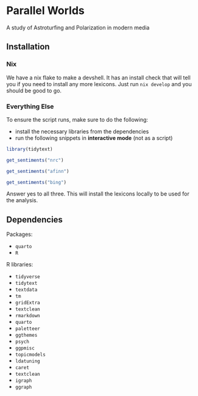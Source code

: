 # Parallel Worlds

A study of Astroturfing and Polarization in modern media

## Installation

### Nix

We have a nix flake to make a devshell. It has an install check that will tell
you if you need to install any more lexicons. Just run `nix develop` and you
should be good to go.

### Everything Else

To ensure the script runs, make sure to do the following:

- install the necessary libraries from the dependencies
- run the following snippets in **interactive mode** (not as a script)

```R
library(tidytext)
```

```R
get_sentiments("nrc")
```

```R
get_sentiments("afinn")
```

```R
get_sentiments("bing")
```

Answer yes to all three. This will install the lexicons locally to be used for
the analysis.

## Dependencies

Packages:

- `quarto`
- `R`

R libraries:

- `tidyverse`
- `tidytext`
- `textdata`
- `tm`
- `gridExtra`
- `textclean`
- `rmarkdown`
- `quarto`
- `paletteer`
- `ggthemes`
- `psych`
- `ggpmisc`
- `topicmodels`
- `ldatuning`
- `caret`
- `textclean`
- `igraph`
- `ggraph`
